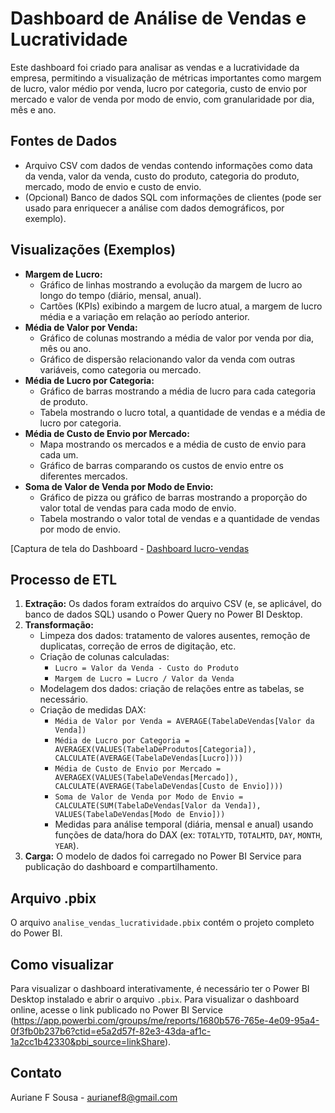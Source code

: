 # Dashboard de Análise de Vendas e Lucratividade

Este dashboard foi criado para analisar as vendas e a lucratividade da empresa, permitindo a visualização de métricas importantes como margem de lucro, valor médio por venda, lucro por categoria, custo de envio por mercado e valor de venda por modo de envio, com granularidade por dia, mês e ano.

## Fontes de Dados

*   Arquivo CSV com dados de vendas contendo informações como data da venda, valor da venda, custo do produto, categoria do produto, mercado, modo de envio e custo de envio.
*   (Opcional) Banco de dados SQL com informações de clientes (pode ser usado para enriquecer a análise com dados demográficos, por exemplo).

## Visualizações (Exemplos)

*   **Margem de Lucro:**
    *   Gráfico de linhas mostrando a evolução da margem de lucro ao longo do tempo (diário, mensal, anual).
    *   Cartões (KPIs) exibindo a margem de lucro atual, a margem de lucro média e a variação em relação ao período anterior.
*   **Média de Valor por Venda:**
    *   Gráfico de colunas mostrando a média de valor por venda por dia, mês ou ano.
    *   Gráfico de dispersão relacionando valor da venda com outras variáveis, como categoria ou mercado.
*   **Média de Lucro por Categoria:**
    *   Gráfico de barras mostrando a média de lucro para cada categoria de produto.
    *   Tabela mostrando o lucro total, a quantidade de vendas e a média de lucro por categoria.
*   **Média de Custo de Envio por Mercado:**
    *   Mapa mostrando os mercados e a média de custo de envio para cada um.
    *   Gráfico de barras comparando os custos de envio entre os diferentes mercados.
*   **Soma de Valor de Venda por Modo de Envio:**
    *   Gráfico de pizza ou gráfico de barras mostrando a proporção do valor total de vendas para cada modo de envio.
    *   Tabela mostrando o valor total de vendas e a quantidade de vendas por modo de envio.

[Captura de tela do Dashboard - [Dashboard lucro-vendas](https://github.com/user-attachments/assets/506eacbc-9438-4837-ad53-235e1af45c1a)


## Processo de ETL

1.  **Extração:** Os dados foram extraídos do arquivo CSV (e, se aplicável, do banco de dados SQL) usando o Power Query no Power BI Desktop.
2.  **Transformação:**
    *   Limpeza dos dados: tratamento de valores ausentes, remoção de duplicatas, correção de erros de digitação, etc.
    *   Criação de colunas calculadas:
        *   `Lucro = Valor da Venda - Custo do Produto`
        *   `Margem de Lucro = Lucro / Valor da Venda`
    *   Modelagem dos dados: criação de relações entre as tabelas, se necessário.
    *   Criação de medidas DAX:
        *   `Média de Valor por Venda = AVERAGE(TabelaDeVendas[Valor da Venda])`
        *   `Média de Lucro por Categoria = AVERAGEX(VALUES(TabelaDeProdutos[Categoria]), CALCULATE(AVERAGE(TabelaDeVendas[Lucro])))`
        *   `Média de Custo de Envio por Mercado = AVERAGEX(VALUES(TabelaDeVendas[Mercado]), CALCULATE(AVERAGE(TabelaDeVendas[Custo de Envio])))`
        *   `Soma de Valor de Venda por Modo de Envio = CALCULATE(SUM(TabelaDeVendas[Valor da Venda]), VALUES(TabelaDeVendas[Modo de Envio]))`
        *   Medidas para análise temporal (diária, mensal e anual) usando funções de data/hora do DAX (ex: `TOTALYTD`, `TOTALMTD`, `DAY`, `MONTH`, `YEAR`).
3.  **Carga:** O modelo de dados foi carregado no Power BI Service para publicação do dashboard e compartilhamento.

## Arquivo .pbix

O arquivo `analise_vendas_lucratividade.pbix` contém o projeto completo do Power BI.

## Como visualizar

Para visualizar o dashboard interativamente, é necessário ter o Power BI Desktop instalado e abrir o arquivo `.pbix`. Para visualizar o dashboard online, acesse o link publicado no Power BI Service (https://app.powerbi.com/groups/me/reports/1680b576-765e-4e09-95a4-0f3fb0b237b6?ctid=e5a2d57f-82e3-43da-af1c-1a2cc1b42330&pbi_source=linkShare).

## Contato

Auriane F Sousa - aurianef8@gmail.com
